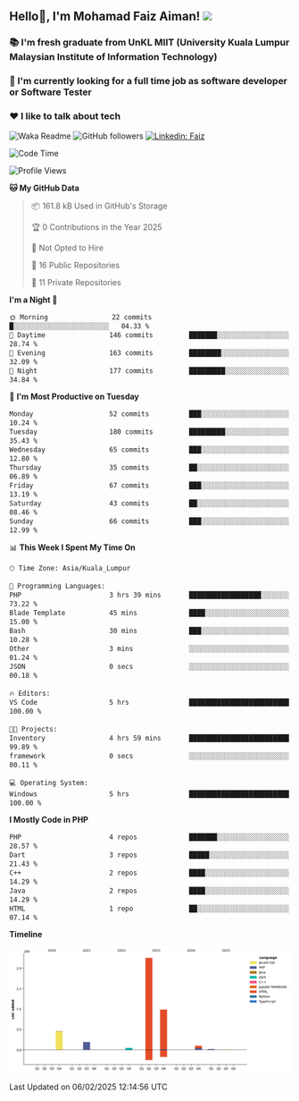 <h2> Hello👋, I'm Mohamad Faiz Aiman! <img src="https://media.giphy.com/media/12oufCB0MyZ1Go/giphy.gif" width="50"></h2>

### 📚 I'm fresh graduate from UnKL MIIT (University Kuala Lumpur Malaysian Institute of Information Technology)
###  🔭 I'm currently looking for a full time job as software developer or Software Tester
###  ❤️ I like to talk about tech 


![Waka Readme](https://github.com/anmol098/anmol098/workflows/Waka%20Readme/badge.svg)
![GitHub followers](https://img.shields.io/github/followers/faizaiman?label=Follow&style=social)
[![Linkedin: Faiz](https://img.shields.io/badge/-Faiz-blue?style=flat-square&logo=Linkedin&logoColor=white&link=https://www.linkedin.com/in/mohamad-faiz-aiman-623747192/)](https://www.linkedin.com/in/mohamad-faiz-aiman-623747192/)

<!--START_SECTION:waka-->
![Code Time](http://img.shields.io/badge/Code%20Time-294%20hrs%205%20mins-blue)

![Profile Views](http://img.shields.io/badge/Profile%20Views-3-blue)

**🐱 My GitHub Data** 

> 📦 161.8 kB Used in GitHub's Storage 
 > 
> 🏆 0 Contributions in the Year 2025
 > 
> 🚫 Not Opted to Hire
 > 
> 📜 16 Public Repositories 
 > 
> 🔑 11 Private Repositories 
 > 
**I'm a Night 🦉** 

```text
🌞 Morning                22 commits          █░░░░░░░░░░░░░░░░░░░░░░░░   04.33 % 
🌆 Daytime                146 commits         ███████░░░░░░░░░░░░░░░░░░   28.74 % 
🌃 Evening                163 commits         ████████░░░░░░░░░░░░░░░░░   32.09 % 
🌙 Night                  177 commits         █████████░░░░░░░░░░░░░░░░   34.84 % 
```
📅 **I'm Most Productive on Tuesday** 

```text
Monday                   52 commits          ███░░░░░░░░░░░░░░░░░░░░░░   10.24 % 
Tuesday                  180 commits         █████████░░░░░░░░░░░░░░░░   35.43 % 
Wednesday                65 commits          ███░░░░░░░░░░░░░░░░░░░░░░   12.80 % 
Thursday                 35 commits          ██░░░░░░░░░░░░░░░░░░░░░░░   06.89 % 
Friday                   67 commits          ███░░░░░░░░░░░░░░░░░░░░░░   13.19 % 
Saturday                 43 commits          ██░░░░░░░░░░░░░░░░░░░░░░░   08.46 % 
Sunday                   66 commits          ███░░░░░░░░░░░░░░░░░░░░░░   12.99 % 
```


📊 **This Week I Spent My Time On** 

```text
🕑︎ Time Zone: Asia/Kuala_Lumpur

💬 Programming Languages: 
PHP                      3 hrs 39 mins       ██████████████████░░░░░░░   73.22 % 
Blade Template           45 mins             ████░░░░░░░░░░░░░░░░░░░░░   15.00 % 
Bash                     30 mins             ███░░░░░░░░░░░░░░░░░░░░░░   10.28 % 
Other                    3 mins              ░░░░░░░░░░░░░░░░░░░░░░░░░   01.24 % 
JSON                     0 secs              ░░░░░░░░░░░░░░░░░░░░░░░░░   00.18 % 

🔥 Editors: 
VS Code                  5 hrs               █████████████████████████   100.00 % 

🐱‍💻 Projects: 
Inventory                4 hrs 59 mins       █████████████████████████   99.89 % 
framework                0 secs              ░░░░░░░░░░░░░░░░░░░░░░░░░   00.11 % 

💻 Operating System: 
Windows                  5 hrs               █████████████████████████   100.00 % 
```

**I Mostly Code in PHP** 

```text
PHP                      4 repos             ███████░░░░░░░░░░░░░░░░░░   28.57 % 
Dart                     3 repos             █████░░░░░░░░░░░░░░░░░░░░   21.43 % 
C++                      2 repos             ████░░░░░░░░░░░░░░░░░░░░░   14.29 % 
Java                     2 repos             ████░░░░░░░░░░░░░░░░░░░░░   14.29 % 
HTML                     1 repo              ██░░░░░░░░░░░░░░░░░░░░░░░   07.14 % 
```



**Timeline**

![Lines of Code chart](https://raw.githubusercontent.com/faizaiman/faizaiman/main/assets/bar_graph.png)


 Last Updated on 06/02/2025 12:14:56 UTC
<!--END_SECTION:waka-->
